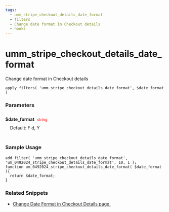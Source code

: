 ```yaml
---
tags: 
  - umm_stripe_checkout_details_date_format
  - filters
  - Change date format in Checkout details
  - hooks
---
```

# umm\_stripe\_checkout\_details\_date\_format
Change date format in Checkout details
<Badge text="Since 1.0.2" vertical="middle" />
``` php:no-line-numbers
apply_filters( 'umm_stripe_checkout_details_date_format', $date_format )
```
<div class='hook-sep'></div>

### Parameters

<div style='padding: 10px 0px 10px;'>
<strong>$date_format</strong> <span style='color:red;font-size:12px;padding: 0px 5px 0px 5px' >string</span>
<div style="margin-left:10px;padding: 10px 5px">Default: F d, Y</div>
</div>
<div class='hook-sep'></div>



### Sample Usage

``` php:no-line-numbers
add_filter( 'umm_stripe_checkout_details_date_format', 'um_0492024_stripe_checkout_details_date_format', 10, 1 );
function um_0492024_stripe_checkout_details_date_format( $date_format ){
  return $date_format;
}
```
<div class='hook-sep'></div>



### Related Snippets

- [ Change Date Format in Checkout Details page.](../snippets/c4d6f7b94d60655478ea8ee05f6d2be3)


